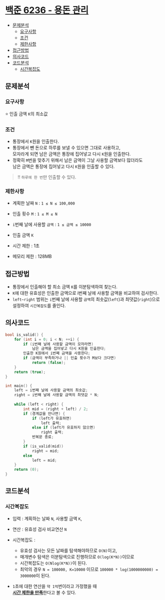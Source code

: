 # [백준 6236 - 용돈 관리](https://www.acmicpc.net/problem/6236)

- [문제분석](#문제분석)
    * [요구사항](#요구사항)
    * [조건](#조건)
    * [제한사항](#제한사항)
- [접근방법](#접근방법)
- [의사코드](#의사코드)
- [코드분석](#코드분석)
    * [시간복잡도](#시간복잡도)

## 문제분석

### 요구사항

⭐️ 인출 금액 `K`의 최소값

### 조건

* 통장에서 `K`원을 인출한다.
* 통장에서 뺀 돈으로 하루를 보낼 수 있으면 그대로 사용하고,  
  모자라게 되면 남은 금액은 통장에 집어넣고 다시 `K`원을 인출한다.
* 정확히 `M`번을 맞추기 위해서 남은 금액이 그날 사용할 금액보다 많더라도   
  남은 금액은 통장에 집어넣고 다시 `K`원을 인출할 수 있다.

> ‼️ `하루에 한 번`만 인출할 수 있다.

### 제한사항

* 계획한 날짜 `N` : `1 ≤ N ≤ 100,000`
* 인출 횟수 `M` : `1 ≤ M ≤ N`
* `i`번째 날에 사용할 `금액` : `1 ≤ 금액 ≤ 10000`
* 인출 금액 `K`

* 시간 제한 : 1초
* 메모리 제한 : 128MB

## 접근방법

* 통장에서 인출해야 할 최소 금액 `K`를 이분탐색하여 찾는다.
* `K`에 대한 유효성은 인출한 금액으로 i번째 날에 사용할 금액을 비교하여 검사한다.
* `left~right` 범위는 `i`번째 날에 사용할 `금액`의 최솟값(`left`)과 최댓값(`right`)으로 설정하여 `시간복잡도`를 줄인다.

## 의사코드

```c++
bool is_valid() {
	for (int i = 0; i < N; ++i) {
		if (i번째 날에 사용할 금액이 모자라면)
			남은 금액을 집어넣고 다시 K원을 인출한다; 
		인출한 K원에서 i번째 금액을 사용한다;
		if (금액이 부족하거나 || 인출 횟수가 M보다 크다면)
			return (false);
	}
	return (true);
}

int main() {
    left = i번째 날에 사용할 금액의 최솟값;
    right = i번째 날에 사용할 금액의 최댓값 * N;
	
	while (left < right) {
		int mid = (right + left) / 2;
		if (경계값을 만나면) {
			if (left가 유효하면)
				left 출력;
			else if (left가 유효하지 않으면)
				right 출력;
			반복문 종료;
		}
		if (is_valid(mid))
			right = mid;
		else
			left = mid;
	}
	return (0);
}
```

## 코드분석

### 시간복잡도

* 입력 : 계획하는 날짜 `N`, 사용할 금액 `K`,
* 연산 : 유효성 검사 비교연산 `N`
* 시간복잡도 :
    * 유효성 검사는 모든 날짜를 탐색해야하므로 `O(N)`이고,
    * 매개변수 탐색은 이분탐색으로 진행하므로 `O(log(K*N))`이므로
    * 시간복잡도는 `O(Nlog(K*N))`이 된다.
    * 최악의 경우 `N = 100000, K=10000` 이므로 `100000 * log(1000000000) = 3000000`이 된다.

* `1`초에 대한 연산을 `약 1억`번이라고 가정했을 때  
  <U>**시간 제한을 만족**</U>한다고 볼 수 있다.
